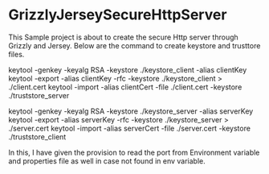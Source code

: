 # GrizzlyJerseySecureHttpServer

This Sample project is about to create the secure Http server through Grizzly and Jersey.
Below are the command to create keystore and trusttore files.

keytool -genkey -keyalg RSA -keystore ./keystore_client -alias clientKey
keytool -export -alias clientKey -rfc -keystore ./keystore_client > ./client.cert
keytool -import -alias clientCert -file ./client.cert -keystore ./truststore_server

keytool -genkey -keyalg RSA -keystore ./keystore_server -alias serverKey
keytool -export -alias serverKey -rfc -keystore ./keystore_server > ./server.cert
keytool -import -alias serverCert -file ./server.cert -keystore ./truststore_client

In this, I have given the provision to read the port from Environment variable and properties file as well in case not found in env variable.